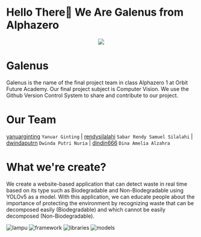 # Hello There👋 We Are Galenus from Alphazero

<p align="center">
  <a href="https://tenor.com/">
    <img src="https://tenor.com/view/welcome-happy-gif-19127207.gif"/>
  </a>
</p>

# Galenus
Galenus is the name of the final project team in class Alphazero 1 at Orbit Future Academy. Our final project subject is Computer Vision. We use the Github Version Control System to share and contribute to our project.

# Our Team
[yanuarginting](https://github.com/yanuarginting/) `Yanuar Ginting` | [rendysilalahi](https://github.com/rendysilalahi) `Sabar Rendy Samuel Silalahi` | [dwindaputrn](https://github.com/dwindaputrn) `Dwinda Putri Nuria` | [dindin666](https://github.com/dindin666) `Dina Amelia Alzahra`

# What we're create?
We create a website-based application that can detect waste in real time based on its type such as Biodegradable and Non-Biodegradable using YOLOv5 as a model. With this application, we can educate people about the importance of protecting the environment by recognizing waste that can be decomposed easily (Biodegradable) and which cannot be easily decomposed (Non-Biodegradable).

![lampu](https://user-images.githubusercontent.com/94690346/205849736-ecb314f4-a95b-4a28-a416-95153d387d16.png)
![framework](https://img.shields.io/badge/framework-flask-red)
![libraries](https://img.shields.io/badge/libraries-opencv-green)
![models](https://img.shields.io/badge/models-yolov5-yellow)

